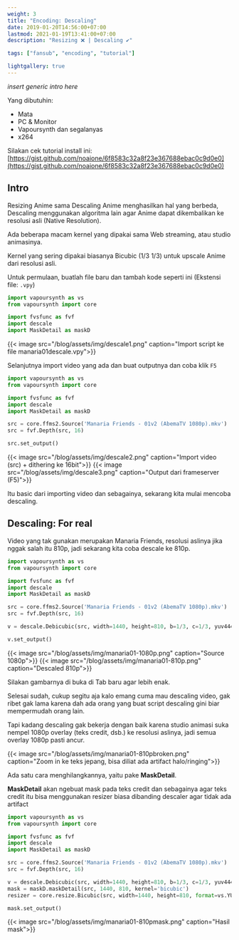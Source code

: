 ```yaml
---
weight: 3
title: "Encoding: Descaling"
date: 2019-01-20T14:56:00+07:00
lastmod: 2021-01-19T13:41:00+07:00
description: "Resizing ❌ | Descaling ✔️"

tags: ["fansub", "encoding", "tutorial"]

lightgallery: true
---
```


*insert generic intro here*

<!--more-->

Yang dibutuhin:
- Mata
- PC & Monitor
- Vapoursynth dan segalanyas
- x264

Silakan cek tutorial install ini: [https://gist.github.com/noaione/6f8583c32a8f23e367688ebac0c9d0e0](https://gist.github.com/noaione/6f8583c32a8f23e367688ebac0c9d0e0)

## Intro

Resizing Anime sama Descaling Anime menghasilkan hal yang berbeda, Descaling menggunakan algoritma lain agar
Anime dapat dikembalikan ke resolusi asli (Native Resolution).

Ada beberapa macam kernel yang dipakai sama Web streaming, atau studio animasinya.

Kernel yang sering dipakai biasanya Bicubic (1/3 1/3) untuk upscale Anime dari resolusi asli.

Untuk permulaan, buatlah file baru dan tambah kode seperti ini (Ekstensi file: `.vpy`)
```py
import vapoursynth as vs
from vapoursynth import core

import fvsfunc as fvf
import descale
import MaskDetail as maskD
```

{{< image src="/blog/assets/img/descale1.png" caption="Import script ke file manaria01descale.vpy">}}

Selanjutnya import video yang ada dan buat outputnya dan coba klik `F5`

```py
import vapoursynth as vs
from vapoursynth import core

import fvsfunc as fvf
import descale
import MaskDetail as maskD

src = core.ffms2.Source('Manaria Friends - 01v2 (AbemaTV 1080p).mkv')
src = fvf.Depth(src, 16)

src.set_output()
```

{{< image src="/blog/assets/img/descale2.png" caption="Import video (src) + dithering ke 16bit">}}
{{< image src="/blog/assets/img/descale3.png" caption="Output dari frameserver (F5)">}}

Itu basic dari importing video dan sebagainya, sekarang kita mulai mencoba descaling.

## Descaling: For real

Video yang tak gunakan merupakan Manaria Friends, resolusi aslinya jika nggak salah itu 810p, jadi sekarang kita coba descale ke 810p.

```py
import vapoursynth as vs
from vapoursynth import core

import fvsfunc as fvf
import descale
import MaskDetail as maskD

src = core.ffms2.Source('Manaria Friends - 01v2 (AbemaTV 1080p).mkv')
src = fvf.Depth(src, 16)

v = descale.Debicubic(src, width=1440, height=810, b=1/3, c=1/3, yuv444=True)

v.set_output()
```

{{< image src="/blog/assets/img/manaria01-1080p.png" caption="Source 1080p">}}
{{< image src="/blog/assets/img/manaria01-810p.png" caption="Descaled 810p">}}

Silakan gambarnya di buka di Tab baru agar lebih enak.

Selesai sudah, cukup segitu aja kalo emang cuma mau descaling video, gak ribet gak lama karena dah ada orang yang buat script descaling gini biar mempermudah orang lain.

Tapi kadang descaling gak bekerja dengan baik karena studio animasi suka nempel 1080p overlay (teks credit, dsb.) ke resolusi aslinya, jadi semua overlay 1080p pasti ancur.

{{< image src="/blog/assets/img/manaria01-810pbroken.png" caption="Zoom in ke teks jepang, bisa diliat ada artifact halo/ringing">}}

Ada satu cara menghilangkannya, yaitu pake **MaskDetail**.

**MaskDetail** akan ngebuat mask pada teks credit dan sebagainya agar teks credit itu bisa menggunakan resizer biasa dibanding descaler agar tidak ada artifact

```py
import vapoursynth as vs
from vapoursynth import core

import fvsfunc as fvf
import descale
import MaskDetail as maskD

src = core.ffms2.Source('Manaria Friends - 01v2 (AbemaTV 1080p).mkv')
src = fvf.Depth(src, 16)

v = descale.Debicubic(src, width=1440, height=810, b=1/3, c=1/3, yuv444=True) # Descaler
mask = maskD.maskDetail(src, 1440, 810, kernel='bicubic')
resizer = core.resize.Bicubic(src, width=1440, height=810, format=vs.YUV444P16) # Resizer, silakan ganti YUV444P16 menjadi YUV420P16 jika `yuv444=False`

mask.set_output()
```

{{< image src="/blog/assets/img/manaria01-810pmask.png" caption="Hasil mask">}}